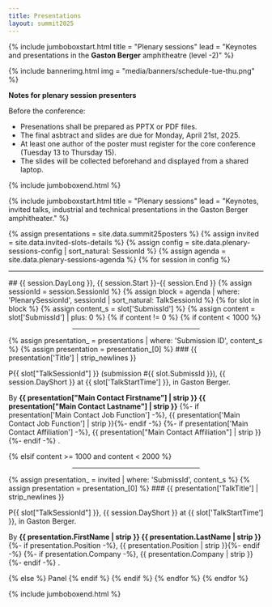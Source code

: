 ```yaml
---
title: Presentations
layout: summit2025
---
```


{% include jumboboxstart.html 
    title = "Plenary sessions"
    lead = "Keynotes and presentations in the <b>Gaston Berger</b> amphitheatre (level -2)"
%}

{% include bannerimg.html
    img = "media/banners/schedule-tue-thu.png"
%}


**Notes for plenary session presenters**

Before the conference:
 - Presenations shall be prepared as PPTX or PDF files.
 - The final asbtract and slides are due for Monday, April 21st, 2025.
 - At least one author of the poster must register for the core
   conference (Tuesday 13 to Thursday 15).
 - The slides will be collected beforehand and displayed from a shared
   laptop.

{% include jumboboxend.html %}

{% include jumboboxstart.html 
    title = "Plenary sessions"
    lead =  "Keynotes, invited talks, industrial and technical presentations in the Gaston Berger amphitheater."
%}

{% assign presentations = site.data.summit25posters %}
{% assign invited = site.data.invited-slots-details %}
{% assign config  = site.data.plenary-sessions-config | sort_natural: SessionId %}
{% assign agenda  = site.data.plenary-sessions-agenda %}
{% for session in config %}
<hr>
## {{ session.DayLong }},  {{ session.Start }}-{{ session.End }}
{% assign sessionId = session.SessionId %}
{% assign block = agenda | where: 'PlenarySessionId', sessionId | sort_natural: TalkSessionId %}
{% for slot in block %}
{% assign content_s = slot['SubmissId'] %}
{% assign content   = slot['SubmissId'] | plus: 0 %}
{% if content != 0 %}
{% if content < 1000 %}
<hr style="width:50%;;margin-left:25%">
{% assign presentation_ = presentations | where: 'Submission ID', content_s %}
{% assign presentation  = presentation_[0] %}
### {{ presentation['Title'] | strip_newlines }}

P{{ slot["TalkSessionId"] }} (submission \#{{ slot.SubmissId }}), {{ session.DayShort  }} at {{ slot['TalkStartTime'] }}, in Gaston Berger.

By **{{ presentation["Main Contact Firstname"] | strip }} {{ presentation["Main Contact Lastname"] | strip }}**
{%- if presentation['Main Contact Job Function'] -%}, {{ presentation['Main Contact Job Function'] | strip }}{%- endif -%}
{%- if presentation['Main Contact Affiliation']  -%}, {{ presentation["Main Contact Affiliation"]  | strip }}{%- endif -%}
.

{% elsif content >= 1000 and content < 2000 %}
<hr style="width:50%;;margin-left:25%">
{% assign presentation_ = invited | where: 'SubmissId', content_s %}
{% assign presentation  = presentation_[0] %}
### {{ presentation['TalkTitle'] | strip_newlines }}

P{{ slot["TalkSessionId"] }}, {{ session.DayShort  }} at {{ slot['TalkStartTime'] }}, in Gaston Berger.

By **{{ presentation.FirstName | strip }} {{ presentation.LastName | strip }}**
{%- if presentation.Position -%}, {{ presentation.Position | strip }}{%- endif -%}
{%- if presentation.Company  -%}, {{ presentation.Company  | strip }}{%- endif -%}
.

{% else %}
Panel
{% endif %}
{% endif %}
{% endfor %}
{% endfor %}

{% include jumboboxend.html %}
